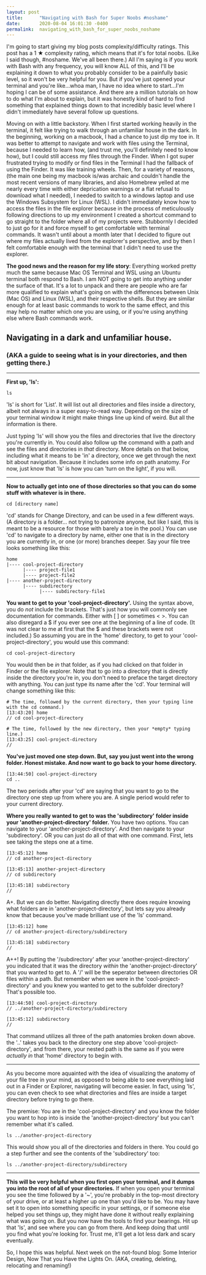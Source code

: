 ```yaml
---
layout: post
title:      "Navigating with Bash for Super Noobs #noshame"
date:       2020-08-04 16:01:30 -0400
permalink:  navigating_with_bash_for_super_noobs_noshame
---
```


I'm going to start giving my blog posts complexity/difficulty ratings. This post has a 1 ★ complexity rating, which means that it's for total noobs. (Like I said though, #noshame. We've all been there.) All I'm saying is if you work with Bash with any frequency, you will know ALL of this, and I'll be explaining it down to what you probably consider to be a painfully basic level, so it won't be very helpful for you. But if you've just opened your terminal and you're like...whoa man, I have no idea where to start...I'm hoping I can be of some assistance. And there are a million tutorials on how to do what I'm about to explain, but it was honestly kind of hard to find something that explained things down to that incredibly basic level where I didn't immediately have several follow up questions.

Moving on with a little backstory. When I first started working heavily in the terminal, it felt like trying to walk through an unfamiliar house in the dark. In the beginning, working on a macbook, I had a chance to just dip my toe in. It was better to attempt to navigate and work with files using the Terminal, because I needed to learn how, (and trust me, you'll definitely need to know how), but I could still access my files through the Finder. When I got super frustrated trying to modify or find files in the Terminal I had the fallback of using the Finder. It was like training wheels. Then, for a variety of reasons, (the main one being my macbook is/was archaic and couldn't handle the most recent versions of many libraries, and also Homebrew yelled at me nearly every time with either deprication warnings or a flat refusal to download what I needed), I needed to switch to a windows laptop and use the Windows Subsystem for Linux (WSL). I didn't immediately know how to access the files in the file explorer because in the process of meticulously following directions to up my environment I created a shortcut command to go straight to the folder where all of my projects were. Stubbornly I decided to just go for it and force myself to get comfortable with terminal commands. It wasn't until about a month later that I decided to figure out where my files actually lived from the explorer's perspective, and by then I felt comfortable enough with the terminal that I didn't need to use the explorer. 

**The good news and the reason for my life story**: Everything worked pretty much the same because Mac OS Terminal and WSL using an Ubuntu terminal both respond to Bash. I am NOT going to get into anything under the surface of that. It's a lot to unpack and there are people who are far more qualified to explain what's going on with the differences between Unix (Mac OS) and Linux (WSL), and their respective shells. But they are similar enough for at least basic commands to work to the same effect, and this may help no matter which one you are using, or if you're using anything else where Bash commands work. 

## Navigating in a dark and unfamiliar house.
### (AKA a guide to seeing what is in your directories, and then getting there.)
- - -
**First up, 'ls':**
```
ls
```
'ls' is short for 'List'. It will list out all directories and files inside a directory, albeit not always in a super easy-to-read way. Depending on the size of your terminal window it might make things line up kind of weird. But all the information is there. 

Just typing 'ls' will show you the files and directories that live the directory you're currently in. You could also follow up the command with a path and see the files and directories in *that* directory. More details on that below, including what it means to be 'in' a directory, once we get through the next bit about navigation. Because it includes some info on path anatomy. For now, just know that 'ls' is how you can 'turn on the light', if you will.
 
- - -  

**Now to actually get into one of those directories so that you can do some stuff with whatever is in there.**

```
cd [directory name]
```
'cd' stands for Change Directory, and can be used in a few different ways. (A directory is a folder... not trying to patronize anyone, but like I said, this is meant to be a resource for those with barely a toe in the pool.) You can use 'cd' to navigate to a directory by name, either one that is in the directory you are currently in, or one (or more) branches deeper. Say your file tree looks something like this:
```
home
|---- cool-project-directory
      |---- project-file1
      |---- project-file2
|---- another-project-directory
      |---- subdirectory
            |---- subdirectory-file1
```
**You want to get to your 'cool-project-directory'.** Using the syntax above, you do *not* include the brackets. That's just how you will commonly see documentation for commands. Either with [ ] or sometimes < >. You can also disregard a $ if you ever see one at the beginning of a line of code. (It was not clear to me at first that the $ and these brackets were not included.) So assuming you are in the 'home' directory, to get to your 'cool-project-directory', you would use this command:
```
cd cool-project-directory
```
You would then be *in* that folder, as if you had clicked on that folder in Finder or the file explorer. Note that to go into a directory that is directly inside the directory you're in, you don't need to preface the target directory with anything. You can just type its name after the 'cd'. Your terminal will change something like this:
```
# The time, followed by the current directory, then your typing line with the cd command.)
[13:43:20] home
// cd cool-project-directory

# The time, followed by the new directory, then your *empty* typing line.)
[13:43:25] cool-project-directory
// 
```
**You've just moved one step down. But, say you just went into the wrong folder. Honest mistake. And now want to go back to your home directory.**
```
[13:44:50] cool-project-directory
cd ..
```
The two periods after your 'cd' are saying that you want to go to the directory one step up from where you are. A single period would refer to your current directory.

**Where you really wanted to get to was the 'subdirectory' folder inside your 'another-project-directory' folder.** You have two options. You can navigate to your 'another-project-directory'. And then navigate to your 'subdirectory'. OR you can just do all of that with one command. First, lets see taking the steps one at a time.
```
[13:45:12] home
// cd another-project-directory

[13:45:13] another-project-directory
// cd subdirectory

[13:45:18] subdirectory
// 
```
A+. But we can do better. Navigating directly there does require knowing what folders are in 'another-project-directory', but lets say you already know that because you've made brilliant use of the 'ls' command.
```
[13:45:12] home
// cd another-project-directory/subdirectory

[13:45:18] subdirectory
// 
```
A++! By putting the '/subdirectory' after your 'another-project-directory' you indicated that it was the directory *within* the 'another-project-directory' that you wanted to get to. A '/' will be the seperator between directories OR files within a path. But remember when we were in the 'cool-project-directory' and you knew you wanted to get to the subfolder directory? That's possible too.
```
[13:44:50] cool-project-directory
// ../another-project-directory/subdirectory

[13:45:12] subdirectory
// 
```
That command utilizes all three of the path anatomies broken down above. the '..' takes you back to the directory one step above 'cool-project-directory', and from there, your nested path is the same as if you were *actually in* that 'home' directory to begin with.

- - -

As you become more aquainted with the idea of visualizing the anatomy of your file tree in your mind, as opposed to being able to see everything laid out in a Finder or Explorer, navigating will become easier. In fact, using 'ls', you can even check to see what directories and files are inside a target directory before trying to go there. 

The premise: You are in the 'cool-project-directory' and you know the folder you want to hop into is inside the 'another-project-directory' but you can't remember what it's called.
```
ls ../another-project-directory
```
This would show you all of the directories and folders in there. You could go a step further and see the contents of the 'subdirectory' too:
```
ls ../another-project-directory/subdirectory
```

- - -

**This will be very helpful when you first open your terminal, and it dumps you into the root of all of your directories.** If when you open your terminal you see the time followed by a '~', you're probably in the top-most directory of your drive, or at least a higher up one than you'd like to be. You may have set it to open into something specific in your settings, or if someone else helped you set things up, they might have done it without really explaining what was going on. But you now have the tools to find your bearings. Hit up that 'ls', and see where you can go from there. And keep doing that until you find what you're looking for. Trust me, it'll get a lot less dark and scary eventually.

So, I hope this was helpful. Next week on the not-found blog: Some Interior Design, Now That you Have the Lights On. (AKA, creating, deleting, relocating and renaming!)


